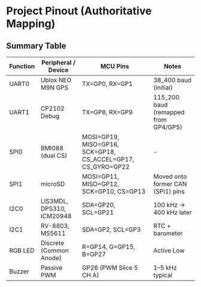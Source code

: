 # Project Pinout (Authoritative Mapping)



## Summary Table
| Function | Peripheral / Device | MCU Pins | Notes |
|----------|---------------------|----------|-------|
| UART0    | Ublox NEO M9N GPS   | TX=GP0, RX=GP1 | 38_400 baud (initial) |
| UART1    | CP2102 Debug        | TX=GP8, RX=GP9 | 115_200 baud (remapped from GP4/GP5) |
| SPI0     | BMI088 (dual CS)    | MOSI=GP19, MISO=GP16, SCK=GP18, CS_ACCEL=GP17, CS_GYRO=GP22 | - |
| SPI1| microSD             | MOSI=GP11, MISO=GP12, SCK=GP10, CS=GP13 | Moved onto former CAN (SPI1) pins |
| I2C0     | LIS3MDL, DPS310, ICM20948 | SDA=GP20, SCL=GP21 | 100 kHz -> 400 kHz later |
| I2C1     | RV-8803, MS5611     | SDA=GP2,  SCL=GP3  | RTC + barometer |
| RGB LED  | Discrete (Common Anode) | R=GP14, G=GP15, B=GP27 | Active Low |
| Buzzer   | Passive PWM         | GP26 (PWM Slice 5 CH A) | 1–5 kHz typical |


